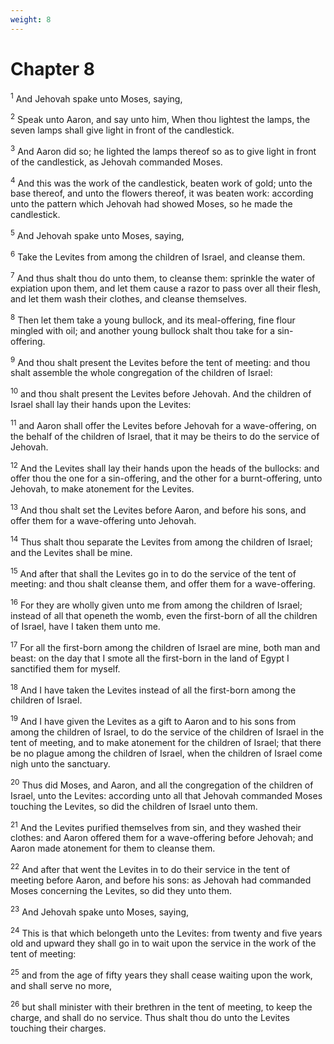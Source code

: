 ```yaml
---
weight: 8
---
```


# Chapter 8

<sup>1</sup> And Jehovah spake unto Moses, saying, 

<sup>2</sup> Speak unto Aaron, and say unto him, When thou lightest the lamps, the seven lamps shall give light in front of the candlestick. 

<sup>3</sup> And Aaron did so; he lighted the lamps thereof so as to give light in front of the candlestick, as Jehovah commanded Moses. 

<sup>4</sup> And this was the work of the candlestick, beaten work of gold; unto the base thereof, and unto the flowers thereof, it was beaten work: according unto the pattern which Jehovah had showed Moses, so he made the candlestick. 

<sup>5</sup> And Jehovah spake unto Moses, saying, 

<sup>6</sup> Take the Levites from among the children of Israel, and cleanse them. 

<sup>7</sup> And thus shalt thou do unto them, to cleanse them: sprinkle the water of expiation upon them, and let them cause a razor to pass over all their flesh, and let them wash their clothes, and cleanse themselves. 

<sup>8</sup> Then let them take a young bullock, and its meal-offering, fine flour mingled with oil; and another young bullock shalt thou take for a sin-offering. 

<sup>9</sup> And thou shalt present the Levites before the tent of meeting: and thou shalt assemble the whole congregation of the children of Israel: 

<sup>10</sup> and thou shalt present the Levites before Jehovah. And the children of Israel shall lay their hands upon the Levites: 

<sup>11</sup> and Aaron shall offer the Levites before Jehovah for a wave-offering, on the behalf of the children of Israel, that it may be theirs to do the service of Jehovah. 

<sup>12</sup> And the Levites shall lay their hands upon the heads of the bullocks: and offer thou the one for a sin-offering, and the other for a burnt-offering, unto Jehovah, to make atonement for the Levites. 

<sup>13</sup> And thou shalt set the Levites before Aaron, and before his sons, and offer them for a wave-offering unto Jehovah. 

<sup>14</sup> Thus shalt thou separate the Levites from among the children of Israel; and the Levites shall be mine. 

<sup>15</sup> And after that shall the Levites go in to do the service of the tent of meeting: and thou shalt cleanse them, and offer them for a wave-offering. 

<sup>16</sup> For they are wholly given unto me from among the children of Israel; instead of all that openeth the womb, even the first-born of all the children of Israel, have I taken them unto me. 

<sup>17</sup> For all the first-born among the children of Israel are mine, both man and beast: on the day that I smote all the first-born in the land of Egypt I sanctified them for myself. 

<sup>18</sup> And I have taken the Levites instead of all the first-born among the children of Israel. 

<sup>19</sup> And I have given the Levites as a gift to Aaron and to his sons from among the children of Israel, to do the service of the children of Israel in the tent of meeting, and to make atonement for the children of Israel; that there be no plague among the children of Israel, when the children of Israel come nigh unto the sanctuary. 

<sup>20</sup> Thus did Moses, and Aaron, and all the congregation of the children of Israel, unto the Levites: according unto all that Jehovah commanded Moses touching the Levites, so did the children of Israel unto them. 

<sup>21</sup> And the Levites purified themselves from sin, and they washed their clothes: and Aaron offered them for a wave-offering before Jehovah; and Aaron made atonement for them to cleanse them. 

<sup>22</sup> And after that went the Levites in to do their service in the tent of meeting before Aaron, and before his sons: as Jehovah had commanded Moses concerning the Levites, so did they unto them. 

<sup>23</sup> And Jehovah spake unto Moses, saying, 

<sup>24</sup> This is that which belongeth unto the Levites: from twenty and five years old and upward they shall go in to wait upon the service in the work of the tent of meeting: 

<sup>25</sup> and from the age of fifty years they shall cease waiting upon the work, and shall serve no more, 

<sup>26</sup> but shall minister with their brethren in the tent of meeting, to keep the charge, and shall do no service. Thus shalt thou do unto the Levites touching their charges. 


